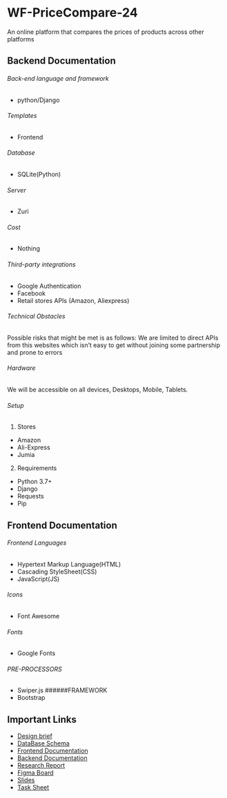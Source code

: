 # WF-PriceCompare-24
An online platform that compares the prices of products across other platforms

## Backend Documentation
###### Back-end language and framework
- python/Django
###### Templates
- Frontend
###### Database
- SQLite(Python)
###### Server
- Zuri
###### Cost
- Nothing
###### Third-party integrations
- Google Authentication
- Facebook
- Retail stores APIs (Amazon, Aliexpress)

###### Technical Obstacles
Possible risks that might be met is as follows:
We are limited to direct APIs from this websites which isn’t easy to get without joining some partnership and prone to errors
######  Hardware
We will be accessible on all devices, Desktops, Mobile, Tablets.
###### Setup
1. Stores
- Amazon
- Ali-Express
- Jumia
2. Requirements
- Python 3.7+
- Django
- Requests
- Pip

## Frontend Documentation

###### Frontend Languages
- Hypertext Markup Language(HTML)
- Cascading StyleSheet(CSS)
- JavaScript(JS)
###### Icons
- Font Awesome
###### Fonts
- Google Fonts
###### PRE-PROCESSORS
- Swiper.js
######FRAMEWORK
- Bootstrap

## Important Links
- [Design brief](https://bit.ly/Team24_PriceCompare_Brief)
- [DataBase Schema](https://bit.ly/Team24_PriceCompare_DataBaseSchema)
- [Frontend Documentation](https://bit.ly/Team24_PriceCompare_FrontendDoc)
- [Backend Documentation](https://bit.ly/Team24_PriceCompare_BE_Doc)
- [Research Report](https://bit.ly/Team24_PriceCompare_Research)
- [Figma Board](https://bit.ly/Team24_PriceCompare_FigmaBoard)
- [Slides](https://www.canva.com/design/DAFHbeze7Nw/n6F3XGAqUlZkHroeOl9C8g/edit?utm_content=DAFHbeze7Nw&utm_campaign=designshare&utm_medium=link2&utm_source=sharebutton)
- [Task Sheet](https://bit.ly/Team24_PriceCompare_TaskSheet)
